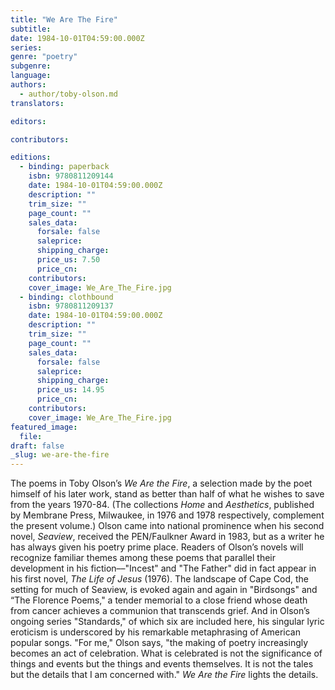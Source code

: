 ```yaml
---
title: "We Are The Fire"
subtitle:
date: 1984-10-01T04:59:00.000Z
series:
genre: "poetry"
subgenre:
language:
authors:
  - author/toby-olson.md
translators:

editors:

contributors:

editions:
  - binding: paperback
    isbn: 9780811209144
    date: 1984-10-01T04:59:00.000Z
    description: ""
    trim_size: ""
    page_count: ""
    sales_data:
      forsale: false
      saleprice:
      shipping_charge:
      price_us: 7.50
      price_cn:
    contributors:
    cover_image: We_Are_The_Fire.jpg
  - binding: clothbound
    isbn: 9780811209137
    date: 1984-10-01T04:59:00.000Z
    description: ""
    trim_size: ""
    page_count: ""
    sales_data:
      forsale: false
      saleprice:
      shipping_charge:
      price_us: 14.95
      price_cn:
    contributors:
    cover_image: We_Are_The_Fire.jpg
featured_image:
  file:
draft: false
_slug: we-are-the-fire
---
```


The poems in Toby Olson’s _We Are the Fire_, a selection made by the poet himself of his later work, stand as better than half of what he wishes to save from the years 1970-84. (The collections _Home_ and _Aesthetics_, published by Membrane Press, Milwaukee, in 1976 and 1978 respectively, complement the present volume.) Olson came into national prominence when his second novel, _Seaview_, received the PEN/Faulkner Award in 1983, but as a writer he has always given his poetry prime place. Readers of Olson’s novels will recognize familiar themes among these poems that parallel their development in his fiction––"Incest" and "The Father" did in fact appear in his first novel, _The Life of Jesus_ (1976). The landscape of Cape Cod, the setting for much of Seaview, is evoked again and again in "Birdsongs" and “The Florence Poems," a tender memorial to a close friend whose death from cancer achieves a communion that transcends grief. And in Olson’s ongoing series "Standards," of which six are included here, his singular lyric eroticism is underscored by his remarkable metaphrasing of American popular songs. "For me," Olson says, "the making of poetry increasingly becomes an act of celebration. What is celebrated is not the significance of things and events but the things and events themselves. It is not the tales but the details that I am concerned with." _We Are the Fire_ lights the details.

